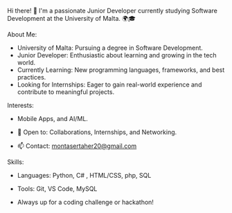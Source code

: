 Hi there! 👋
I'm a passionate Junior Developer currently studying Software Development at the University of Malta. 🌍🎓

About Me:
-  University of Malta: Pursuing a degree in Software Development.
-  Junior Developer: Enthusiastic about learning and growing in the tech world.
-  Currently Learning: New programming languages, frameworks, and best practices.
-  Looking for Internships: Eager to gain real-world experience and contribute to meaningful projects.

Interests:
- Mobile Apps, and AI/ML.


- 💬 Open to: Collaborations, Internships, and Networking.
- 📫 Contact: montasertaher20@gmail.com

Skills:
- Languages: Python, C#  , HTML/CSS, php, SQL
- Tools: Git, VS Code, MySQL


-  Always up for a coding challenge or hackathon!
